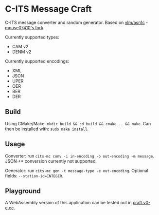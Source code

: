 # C-ITS Message Craft
C-ITS message converter and random generator.
Based on [vlm/asn1c](https://github.com/vlm/asn1c) - [mouse07410's fork](https://github.com/mouse07410/asn1c).

Currently supported types:
- CAM v2
- DENM v2

Currently supported encodings:
- XML
- JSON
- UPER
- OER
- BER
- DER

## Build
Using CMake/Make: `mkdir build && cd build && cmake .. && make`. Can then be installed with: `sudo make install`.

## Usage
Converter: run `cits-mc conv -i in-encoding -o out-encoding -m message`. JSON->* conversion currently not supported.

Generator: run `cits-mc gen -t message-type -e out-encoding`. Optional fields: `--station-id=INTEGER`.

## Playground
A WebAssembly version of this application can be tested out in [craft.v0-e.cc](https://craft.v0-e.com).
